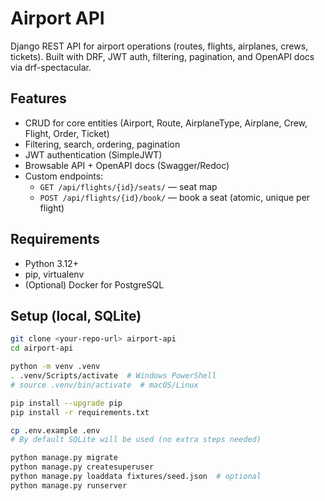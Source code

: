 # Airport API

Django REST API for airport operations (routes, flights, airplanes, crews, tickets).
Built with DRF, JWT auth, filtering, pagination, and OpenAPI docs via drf-spectacular.

## Features
- CRUD for core entities (Airport, Route, AirplaneType, Airplane, Crew, Flight, Order, Ticket)
- Filtering, search, ordering, pagination
- JWT authentication (SimpleJWT)
- Browsable API + OpenAPI docs (Swagger/Redoc)
- Custom endpoints:
  - `GET /api/flights/{id}/seats/` — seat map
  - `POST /api/flights/{id}/book/` — book a seat (atomic, unique per flight)

## Requirements
- Python 3.12+
- pip, virtualenv
- (Optional) Docker for PostgreSQL

## Setup (local, SQLite)
```bash
git clone <your-repo-url> airport-api
cd airport-api

python -m venv .venv
. .venv/Scripts/activate  # Windows PowerShell
# source .venv/bin/activate  # macOS/Linux

pip install --upgrade pip
pip install -r requirements.txt

cp .env.example .env
# By default SQLite will be used (no extra steps needed)

python manage.py migrate
python manage.py createsuperuser
python manage.py loaddata fixtures/seed.json  # optional
python manage.py runserver